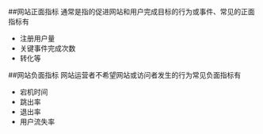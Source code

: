 ##网站正面指标
通常是指的促进网站和用户完成目标的行为或事件、常见的正面指标有
- 注册用户量
- 关键事件完成次数
- 转化等

##网站负面指标
网站运营者不希望网站或访问者发生的行为常见负面指标有
- 宕机时间
- 跳出率
- 退出率
- 用户流失率